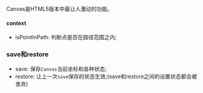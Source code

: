 Canvas是HTML5版本中最让人激动的功能。

#### context
* isPointInPath: 判断点是否在路径范围之内;


### save和restore
* save: 保存`Canvas`当前坐标和各种状态;
* restore: 让上一次`save`保存的状态生效;(save和restore之间的设置状态都会被舍弃)